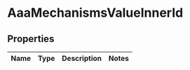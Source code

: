 

# AaaMechanismsValueInnerId


## Properties

| Name | Type | Description | Notes |
|------------ | ------------- | ------------- | -------------|



